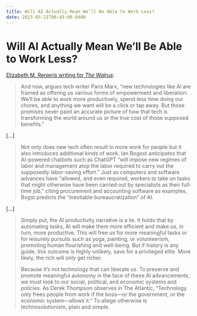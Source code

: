 ```yaml
---
title: Will AI Actually Mean We’ll Be Able to Work Less?
date: 2023-03-21T06:45:00-0400
---
```


# Will AI Actually Mean We’ll Be Able to Work Less?

[Elizabeth M. Renieris writing for _The Walrus_](https://thewalrus.ca/will-ai-actually-mean-well-be-able-to-work-less/?utm_source=pocket_discover):

> And now, argues tech writer Paris Marx, “new technologies like AI are framed as offering us various forms of empowerment and liberation: We’ll be able to work more productively, spend less time doing our chores, and anything we want will be a click or tap away. But those promises never paint an accurate picture of how that tech is transforming the world around us or the true cost of those supposed benefits.”

\[…\]

> Not only does new tech often result in more work for people but it also introduces additional kinds of work. Ian Bogost anticipates that AI-powered chatbots such as ChatGPT “will impose new regimes of labor and management atop the labor required to carry out the supposedly labor-saving effort.” Just as computers and software advances have “allowed, and even required, workers to take on tasks that might otherwise have been carried out by specialists as their full-time job,” citing procurement and accounting software as examples, Bogst predicts the “inevitable bureaucratization” of AI.

\[…\]

> Simply put, the AI productivity narrative is a lie. It holds that by automating tasks, AI will make them more efficient and make us, in turn, more productive. This will free us for more meaningful tasks or for leisurely pursuits such as yoga, painting, or volunteerism, promoting human flourishing and well-being. But if history is any guide, this outcome is highly unlikely, save for a privileged elite. More likely, the rich will only get richer.
> 
> Because it’s not technology that can liberate us. To preserve and promote meaningful autonomy in the face of these AI advancements, we must look to our social, political, and economic systems and policies. As Derek Thompson observes in The Atlantic, “Technology only frees people from work if the boss—or the government, or the economic system—allows it.” To allege otherwise is technosolutionism, plain and simple.